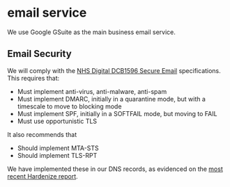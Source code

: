 # email service

We use Google GSuite as the main business email service.

## Email Security

We will comply with the [NHS Digital DCB1596 Secure Email](https://digital.nhs.uk/data-and-information/information-standards/information-standards-and-data-collections-including-extractions/publications-and-notifications/standards-and-collections/dcb1596-secure-email) specifications. This requires that:

* Must implement anti-virus, anti-malware, anti-spam
* Must implement DMARC, initially in a quarantine mode, but with a timescale to move to blocking mode
* Must implement SPF, initially in a SOFTFAIL mode, but moving to FAIL
* Must use opportunistic TLS

It also recommends that

* Should implement MTA-STS
* Should implement TLS-RPT

We have implemented these in our DNS records, as evidenced on the [most recent Hardenize report](https://www.hardenize.com/report/equalcare.coop/1585665523). 





